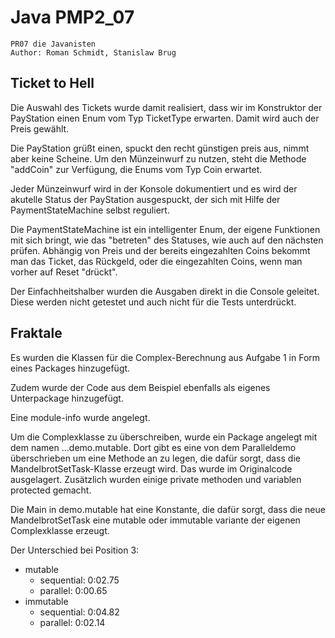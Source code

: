 # Java PMP2_07

```
PR07 die Javanisten
Author: Roman Schmidt, Stanislaw Brug
```

## Ticket to Hell
Die Auswahl des Tickets wurde damit realisiert, dass wir im Konstruktor der PayStation einen Enum 
vom Typ TicketType erwarten. Damit wird auch der Preis gewählt.

Die PayStation grüßt einen, spuckt den recht günstigen preis aus, nimmt aber keine Scheine.
Um den Münzeinwurf zu nutzen, steht die Methode "addCoin" zur Verfügung, die Enums vom Typ Coin 
erwartet.

Jeder Münzeinwurf wird in der Konsole dokumentiert und es wird der akutelle Status der PayStation
ausgespuckt, der sich mit Hilfe der PaymentStateMachine selbst reguliert.

Die PaymentStateMachine ist ein intelligenter Enum, der eigene Funktionen mit sich bringt,
wie das "betreten" des Statuses, wie auch auf den nächsten prüfen. Abhängig von Preis und der
bereits eingezahlten Coins bekommt man das Ticket, das Rückgeld, oder die eingezahlten Coins, wenn
man vorher auf Reset "drückt".

Der Einfachheitshalber wurden die Ausgaben direkt in die Console geleitet. Diese werden nicht
getestet und auch nicht für die Tests unterdrückt.

## Fraktale
Es wurden die Klassen für die Complex-Berechnung aus Aufgabe 1 in Form eines Packages hinzugefügt.

Zudem wurde der Code aus dem Beispiel ebenfalls als eigenes Unterpackage hinzugefügt.

Eine module-info wurde angelegt.

Um die Complexklasse zu überschreiben, wurde ein Package angelegt mit dem namen ...demo.mutable.
Dort gibt es eine von dem Paralleldemo überschrieben um eine Methode an zu legen, die dafür sorgt,
dass die MandelbrotSetTask-Klasse erzeugt wird. Das wurde im Originalcode ausgelagert.
Zusätzlich wurden einige private methoden und variablen protected gemacht.

Die Main in demo.mutable hat eine Konstante, die dafür sorgt, dass die neue MandelbrotSetTask eine
mutable oder immutable variante der eigenen Complexklasse erzeugt.

Der Unterschied bei Position 3:
- mutable
  - sequential: 0:02.75
  - parallel: 0:00.65
- immutable
  - sequential: 0:04.82
  - parallel: 0:02.14
